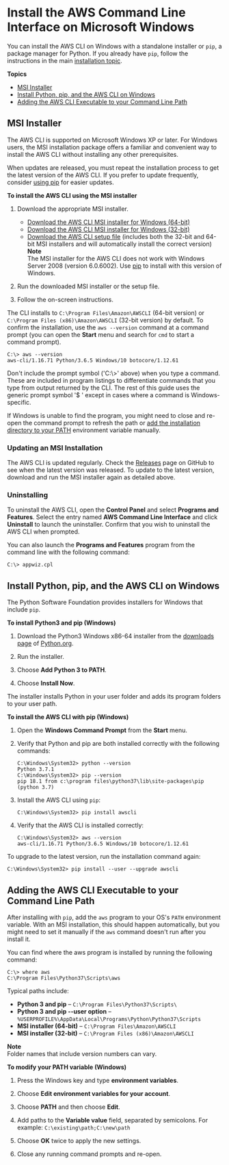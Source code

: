 # Install the AWS Command Line Interface on Microsoft Windows<a name="install-windows"></a>

You can install the AWS CLI on Windows with a standalone installer or `pip`, a package manager for Python\. If you already have `pip`, follow the instructions in the main [installation topic](cli-chap-install.md)\.

**Topics**
+ [MSI Installer](#install-msi-on-windows)
+ [Install Python, pip, and the AWS CLI on Windows](#awscli-install-windows-pip)
+ [Adding the AWS CLI Executable to your Command Line Path](#awscli-install-windows-path)

## MSI Installer<a name="install-msi-on-windows"></a>

The AWS CLI is supported on Microsoft Windows XP or later\. For Windows users, the MSI installation package offers a familiar and convenient way to install the AWS CLI without installing any other prerequisites\.

When updates are released, you must repeat the installation process to get the latest version of the AWS CLI\. If you prefer to update frequently, consider [using pip](#awscli-install-windows-pip) for easier updates\.

**To install the AWS CLI using the MSI installer**

1. Download the appropriate MSI installer\.
   + [Download the AWS CLI MSI installer for Windows \(64\-bit\)](https://s3.amazonaws.com/aws-cli/AWSCLI64PY3.msi)
   + [Download the AWS CLI MSI installer for Windows \(32\-bit\)](https://s3.amazonaws.com/aws-cli/AWSCLI32PY3.msi)
   + [Download the AWS CLI setup file](https://s3.amazonaws.com/aws-cli/AWSCLISetup.exe) \(includes both the 32\-bit and 64\-bit MSI installers and will automatically install the correct version\)
**Note**  
The MSI installer for the AWS CLI does not work with Windows Server 2008 \(version 6\.0\.6002\)\. Use [pip](#awscli-install-windows-pip) to install with this version of Windows\.

1. Run the downloaded MSI installer or the setup file\.

1. Follow the on\-screen instructions\.

The CLI installs to `C:\Program Files\Amazon\AWSCLI` \(64\-bit version\) or `C:\Program Files (x86)\Amazon\AWSCLI` \(32\-bit version\) by default\. To confirm the installation, use the `aws --version` command at a command prompt \(you can open the **Start** menu and search for `cmd` to start a command prompt\)\.

```
C:\> aws --version
aws-cli/1.16.71 Python/3.6.5 Windows/10 botocore/1.12.61
```

Don't include the prompt symbol \('C:\\>' above\) when you type a command\. These are included in program listings to differentiate commands that you type from output returned by the CLI\. The rest of this guide uses the generic prompt symbol '$ ' except in cases where a command is Windows\-specific\.

If Windows is unable to find the program, you might need to close and re\-open the command prompt to refresh the path or [add the installation directory to your PATH](#awscli-install-windows-path) environment variable manually\.

### Updating an MSI Installation<a name="install-msi-update"></a>

The AWS CLI is updated regularly\. Check the [Releases](https://github.com/aws/aws-cli/releases) page on GitHub to see when the latest version was released\. To update to the latest version, download and run the MSI installer again as detailed above\.

### Uninstalling<a name="install-msi-uninstall"></a>

To uninstall the AWS CLI, open the **Control Panel** and select **Programs and Features**\. Select the entry named **AWS Command Line Interface** and click **Uninstall** to launch the uninstaller\. Confirm that you wish to uninstall the AWS CLI when prompted\.

You can also launch the **Programs and Features** program from the command line with the following command:

```
C:\> appwiz.cpl
```

## Install Python, pip, and the AWS CLI on Windows<a name="awscli-install-windows-pip"></a>

The Python Software Foundation provides installers for Windows that include `pip`\.

**To install Python3 and pip \(Windows\)**

1. Download the Python3 Windows x86\-64 installer from the [downloads page](https://www.python.org/downloads/windows/) of [Python\.org](https://www.python.org)\.

1. Run the installer\.

1. Choose **Add Python 3 to PATH**\.

1. Choose **Install Now**\.

The installer installs Python in your user folder and adds its program folders to your user path\.

**To install the AWS CLI with pip \(Windows\)**

1. Open the **Windows Command Prompt** from the **Start** menu\.

1. Verify that Python and pip are both installed correctly with the following commands:

   ```
   C:\Windows\System32> python --version
   Python 3.7.1
   C:\Windows\System32> pip --version
   pip 18.1 from c:\program files\python37\lib\site-packages\pip (python 3.7)
   ```

1. Install the AWS CLI using `pip`:

   ```
   C:\Windows\System32> pip install awscli
   ```

1. Verify that the AWS CLI is installed correctly:

   ```
   C:\Windows\System32> aws --version
   aws-cli/1.16.71 Python/3.6.5 Windows/10 botocore/1.12.61
   ```

To upgrade to the latest version, run the installation command again:

```
C:\Windows\System32> pip install --user --upgrade awscli
```

## Adding the AWS CLI Executable to your Command Line Path<a name="awscli-install-windows-path"></a>

After installing with `pip`, add the `aws` program to your OS's `PATH` environment variable\. With an MSI installation, this should happen automatically, but you might need to set it manually if the `aws` command doesn't run after you install it\.

You can find where the aws program is installed by running the following command:

```
C:\> where aws
C:\Program Files\Python37\Scripts\aws
```

Typical paths include:
+ **Python 3 and pip** – `C:\Program Files\Python37\Scripts\`
+ **Python 3 and pip \-\-user option** – `%USERPROFILE%\AppData\Local\Programs\Python\Python37\Scripts`
+ **MSI installer \(64\-bit\)** – `C:\Program Files\Amazon\AWSCLI`
+ **MSI installer \(32\-bit\)** – `C:\Program Files (x86)\Amazon\AWSCLI`

**Note**  
Folder names that include version numbers can vary\.

**To modify your PATH variable \(Windows\)**

1. Press the Windows key and type **environment variables**\.

1. Choose **Edit environment variables for your account**\.

1. Choose **PATH** and then choose **Edit**\.

1. Add paths to the **Variable value** field, separated by semicolons\. For example: `C:\existing\path;C:\new\path`

1. Choose **OK** twice to apply the new settings\.

1. Close any running command prompts and re\-open\.